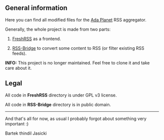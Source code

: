 ## General information

Here you can find all modified files for the [Ada
Planet](https://www.laeran.pl/adaplanet) RSS aggregator.

Generally, the whole project is made from two parts:

1. [FreshRSS](https://freshrss.org/) as a frontend.

2. [RSS-Bridge](https://github.com/RSS-Bridge/rss-bridge) to convert some
   content to RSS (or filter existing RSS feeds).

**INFO:** This project is no longer maintained. Feel free to clone it and take
care about it.

## Legal

All code in **FreshRSS** directory is under GPL v3 license.

All code in **RSS-Bridge** directory is in public domain.

----

And that's all for now, as usual I probably forgot about something very
important :)

Bartek thindil Jasicki
